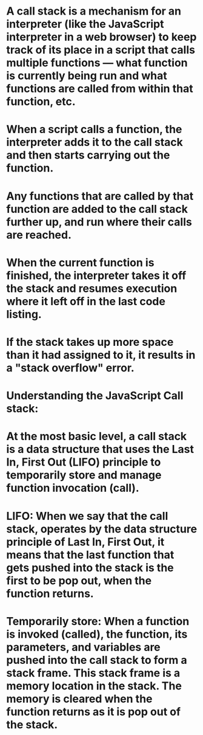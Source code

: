 # A call stack is a mechanism for an interpreter (like the JavaScript interpreter in a web browser) to keep track of its place in a script that calls multiple functions — what function is currently being run and what functions are called from within that function, etc.
# When a script calls a function, the interpreter adds it to the call stack and then starts carrying out the function.
# Any functions that are called by that function are added to the call stack further up, and run where their calls are reached.
# When the current function is finished, the interpreter takes it off the stack and resumes execution where it left off in the last code listing.
# If the stack takes up more space than it had assigned to it, it results in a "stack overflow" error.
# Understanding the JavaScript Call stack:
# At the most basic level, a call stack is a data structure that uses the Last In, First Out (LIFO) principle to temporarily store and manage function invocation (call).
# LIFO: When we say that the call stack, operates by the data structure principle of Last In, First Out, it means that the last function that gets pushed into the stack is the first to be pop out, when the function returns.
# Temporarily store: When a function is invoked (called), the function, its parameters, and variables are pushed into the call stack to form a stack frame. This stack frame is a memory location in the stack. The memory is cleared when the function returns as it is pop out of the stack.